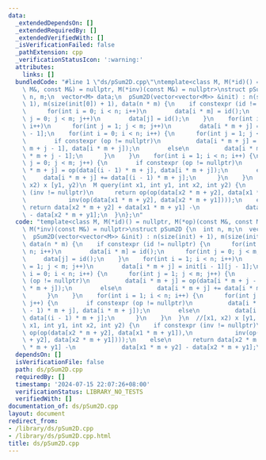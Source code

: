 ```yaml
---
data:
  _extendedDependsOn: []
  _extendedRequiredBy: []
  _extendedVerifiedWith: []
  _isVerificationFailed: false
  _pathExtension: cpp
  _verificationStatusIcon: ':warning:'
  attributes:
    links: []
  bundledCode: "#line 1 \"ds/pSum2D.cpp\"\ntemplate<class M, M(*id)() = nullptr, M(*op)(const\
    \ M&, const M&) = nullptr, M(*inv)(const M&) = nullptr>\nstruct pSum2D {\n  int\
    \ n, m;\n  vector<M> data;\n  pSum2D(vector<vector<M>> &init) : n(size(init) +\
    \ 1), m(size(init[0]) + 1), data(n * m) {\n    if constexpr (id != nullptr) {\n\
    \      for(int i = 0; i < n; i++)\n        data[i * m] = id();\n      for(int\
    \ j = 0; j < m; j++)\n        data[j] = id();\n    }\n    for(int i = 1; i < n;\
    \ i++)\n      for(int j = 1; j < m; j++)\n        data[i * m + j] = init[i - 1][j\
    \ - 1];\n    for(int i = 0; i < n; i++) {\n      for(int j = 1; j < m; j++) {\n\
    \        if constexpr (op != nullptr)\n          data[i * m + j] = op(data[i *\
    \ m + j - 1], data[i * m + j]);\n        else\n          data[i * m + j] += data[i\
    \ * m + j - 1];\n      }\n    }\n    for(int i = 1; i < n; i++) {\n      for(int\
    \ j = 0; j < m; j++) {\n        if constexpr (op != nullptr)\n          data[i\
    \ * m + j] = op(data[(i - 1) * m + j], data[i * m + j]);\n        else\n     \
    \     data[i * m + j] += data[(i - 1) * m + j];\n      }\n    }\n  }\n  //[x1,\
    \ x2) x [y1, y2)\n  M query(int x1, int y1, int x2, int y2) {\n    if constexpr\
    \ (inv != nullptr)\n      return op(op(data[x2 * m + y2], data[x1 * m + y1]),\n\
    \            inv(op(data[x1 * m + y2], data[x2 * m + y1])));\n    else\n     \
    \ return data[x2 * m + y2] + data[x1 * m + y1] -\n             data[x1 * m + y2]\
    \ - data[x2 * m + y1];\n  }\n};\n"
  code: "template<class M, M(*id)() = nullptr, M(*op)(const M&, const M&) = nullptr,\
    \ M(*inv)(const M&) = nullptr>\nstruct pSum2D {\n  int n, m;\n  vector<M> data;\n\
    \  pSum2D(vector<vector<M>> &init) : n(size(init) + 1), m(size(init[0]) + 1),\
    \ data(n * m) {\n    if constexpr (id != nullptr) {\n      for(int i = 0; i <\
    \ n; i++)\n        data[i * m] = id();\n      for(int j = 0; j < m; j++)\n   \
    \     data[j] = id();\n    }\n    for(int i = 1; i < n; i++)\n      for(int j\
    \ = 1; j < m; j++)\n        data[i * m + j] = init[i - 1][j - 1];\n    for(int\
    \ i = 0; i < n; i++) {\n      for(int j = 1; j < m; j++) {\n        if constexpr\
    \ (op != nullptr)\n          data[i * m + j] = op(data[i * m + j - 1], data[i\
    \ * m + j]);\n        else\n          data[i * m + j] += data[i * m + j - 1];\n\
    \      }\n    }\n    for(int i = 1; i < n; i++) {\n      for(int j = 0; j < m;\
    \ j++) {\n        if constexpr (op != nullptr)\n          data[i * m + j] = op(data[(i\
    \ - 1) * m + j], data[i * m + j]);\n        else\n          data[i * m + j] +=\
    \ data[(i - 1) * m + j];\n      }\n    }\n  }\n  //[x1, x2) x [y1, y2)\n  M query(int\
    \ x1, int y1, int x2, int y2) {\n    if constexpr (inv != nullptr)\n      return\
    \ op(op(data[x2 * m + y2], data[x1 * m + y1]),\n            inv(op(data[x1 * m\
    \ + y2], data[x2 * m + y1])));\n    else\n      return data[x2 * m + y2] + data[x1\
    \ * m + y1] -\n             data[x1 * m + y2] - data[x2 * m + y1];\n  }\n};\n"
  dependsOn: []
  isVerificationFile: false
  path: ds/pSum2D.cpp
  requiredBy: []
  timestamp: '2024-07-15 22:07:26+08:00'
  verificationStatus: LIBRARY_NO_TESTS
  verifiedWith: []
documentation_of: ds/pSum2D.cpp
layout: document
redirect_from:
- /library/ds/pSum2D.cpp
- /library/ds/pSum2D.cpp.html
title: ds/pSum2D.cpp
---
```

